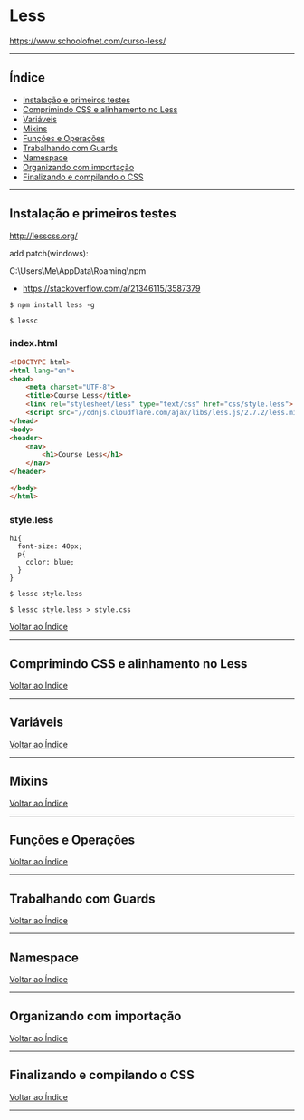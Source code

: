 # Less

https://www.schoolofnet.com/curso-less/

---

## <a name="indice">Índice</a>

- [Instalação e primeiros testes](#parte1)   
- [Comprimindo CSS e alinhamento no Less](#parte2)   
- [Variáveis](#parte3)   
- [Mixins](#parte4)   
- [Funções e Operações](#parte5)   
- [Trabalhando com Guards](#parte6)   
- [Namespace](#parte7)   
- [Organizando com importação](#parte8)   
- [Finalizando e compilando o CSS](#parte9)   


---

## <a name="parte1">Instalação e primeiros testes </a>

http://lesscss.org/

add patch(windows):

C:\Users\Me\AppData\Roaming\npm

- https://stackoverflow.com/a/21346115/3587379

```
$ npm install less -g

$ lessc
```
### index.html
```html
<!DOCTYPE html>
<html lang="en">
<head>
    <meta charset="UTF-8">
    <title>Course Less</title>
    <link rel="stylesheet/less" type="text/css" href="css/style.less">
    <script src="//cdnjs.cloudflare.com/ajax/libs/less.js/2.7.2/less.min.js"></script>
</head>
<body>
<header>
    <nav>
        <h1>Course Less</h1>
    </nav>
</header>

</body>
</html>
```

### style.less
```less
h1{
  font-size: 40px;
  p{
    color: blue;
  }
}
```

```
$ lessc style.less

$ lessc style.less > style.css
```

[Voltar ao Índice](#indice)

---

## <a name="parte2">Comprimindo CSS e alinhamento no Less</a>


[Voltar ao Índice](#indice)

---

## <a name="parte3">Variáveis</a>


[Voltar ao Índice](#indice)

---

## <a name="parte4">Mixins</a>


[Voltar ao Índice](#indice)

---

## <a name="parte5">Funções e Operações</a>


[Voltar ao Índice](#indice)

---

## <a name="parte6">Trabalhando com Guards </a>


[Voltar ao Índice](#indice)

---

## <a name="parte7">Namespace</a>


[Voltar ao Índice](#indice)

---

## <a name="parte8">Organizando com importação</a>


[Voltar ao Índice](#indice)

---

## <a name="parte9">Finalizando e compilando o CSS</a>


[Voltar ao Índice](#indice)

---